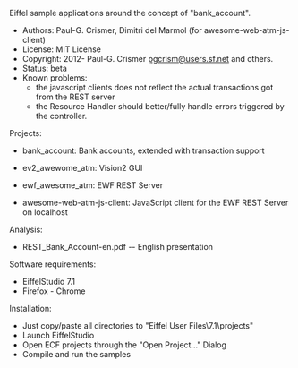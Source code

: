Eiffel sample applications around the concept of "bank_account".

* Authors: Paul-G. Crismer, Dimitri del Marmol (for awesome-web-atm-js-client)
* License: MIT License
* Copyright: 2012- Paul-G. Crismer <pgcrism@users.sf.net> and others.
* Status: beta
* Known problems:
  - the javascript clients does not reflect the actual transactions got from the REST server
  - the Resource Handler should better/fully handle errors triggered by the controller.

Projects:

* bank_account:
Bank accounts, extended with transaction support

* ev2_awewome_atm:
Vision2 GUI

* ewf_awesome_atm:
EWF REST Server

* awesome-web-atm-js-client:
JavaScript client for the EWF REST Server on localhost

Analysis:
* REST_Bank_Account-en.pdf -- English presentation

Software requirements:
* EiffelStudio 7.1
* Firefox - Chrome

Installation:
* Just copy/paste all directories to  "Eiffel User Files\7.1\projects"
* Launch EiffelStudio
* Open ECF projects through the "Open Project..." Dialog
* Compile and run the samples
